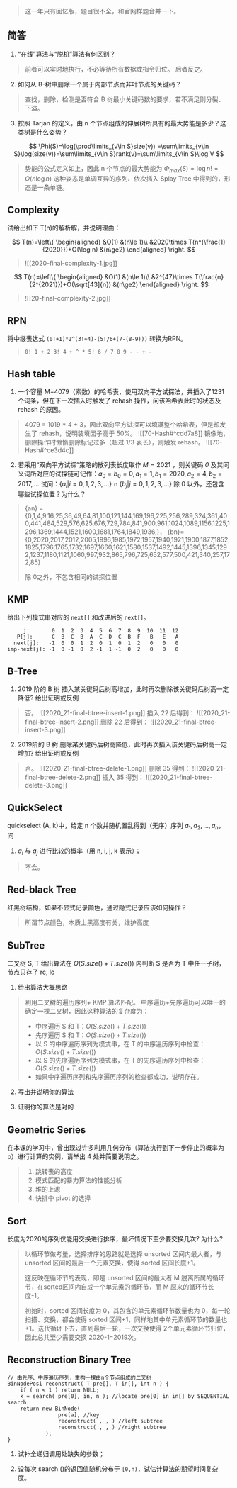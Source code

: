 > 这一年只有回忆版，题目很不全，和官网样题合并一下。

## 简答

1. “在线”算法与“脱机”算法有何区别？

> 前者可以实时地执行，不必等待所有数据或指令归位。
> 后者反之。

2. 如何从 B-树中删除一个属于内部节点而非叶节点的关键码？

> 查找，删除，检测是否符合 B 树最小关键码数的要求，若不满足则分裂、下溢。

3. 按照 Tarjan 的定义，由 n 个节点组成的伸展树所具有的最大势能是多少？这类树是什么姿势？

$$
\Phi(S)=\log(\prod\limits_{v\in S}size(v)) =\sum\limits_{v\in S}\log(size(v))=\sum\limits_{v\in S}rank(v)=\sum\limits_{v\in S}\log V
$$

> 势能的公式定义如上，因此 n 个节点的最大势能为 $\Phi_{max}(S)=\log n!=O(n\log n)$ 
> 这种姿态是单调互异的序列、依次插入 Splay Tree 中得到的，形态是一条单链。

## Complexity

试给出如下 T(n)的解析解，并说明理由：

$$
T(n)=\left\{
\begin{aligned}
    &O(1)   &(n\le 1)\\
    &2020\times T(n^{\frac{1}{2020}})+O(\log n) &(n\ge2)
\end{aligned}
\right.
$$

> ![[2020-final-complexity-1.jpg]]

$$
T(n)=\left\{
\begin{aligned}
    &O(1)   &(n\le 1)\\
    &2^{47}\times T(\frac{n}{2^{2021}})+O(\sqrt[43]{n}) &(n\ge2)
\end{aligned}
\right.
$$

> ![[20-final-complexity-2.jpg]]

## RPN

将中缀表达式 `(0!+1)*2^(3!+4)-(5!/6+(7-(8-9)))` 转换为RPN。

> `0! 1 + 2 3! 4 + ^ * 5! 6 / 7 8 9 - - + -`

## Hash table

1. 一个容量 M=4079（素数）的哈希表，使用双向平方试探法，共插入了1231个词条，但在下一次插入时触发了 rehash 操作，问该哈希表此时的状态及 rehash 的原因。

> 4079 = 1019 * 4 + 3，因此双向平方试探可以填满整个哈希表，但是却发生了 rehash，说明装填因子高于 50%。
> ![[70-Hash#^cdd7a8]]
> 镜像地，删除操作时懒惰删除标记过多（超过 1/3 表长），则触发 rehash。
> ![[70-Hash#^ce3d4c]]

2. 若采用“双向平方试探”策略的散列表长度取作 $M=2021$ ，则关键码 *0* 及其同义词所对应的试探链可记作：$a_{0}=b_{0}=0,a_{1}=1,b_{1}=2020,a_{2}=4,b_{2}=2017,...$ 试问：$\{a_{i}|i=0,1,2,3,...\}\cap\{b_{j}|j=0,1,2,3,...\}$ 除 0 以外，还包含哪些试探位置？为什么？

> {an} = {0,1,4,9,16,25,36,49,64,81,100,121,144,169,196,225,256,289,324,361,400,441,484,529,576,625,676,729,784,841,900,961,1024,1089,1156,1225,1296,1369,1444,1521,1600,1681,1764,1849,1936,}，
> {bn}={0,2020,2017,2012,2005,1996,1985,1972,1957,1940,1921,1900,1877,1852,1825,1796,1765,1732,1697,1660,1621,1580,1537,1492,1445,1396,1345,1292,1237,1180,1121,1060,997,932,865,796,725,652,577,500,421,340,257,172,85}
> 
> 除 0之外，不包含相同的试探位置

## KMP

给出下列模式串对应的 `next[]` 和改进后的 `next[]`。

```
     j:       0  1  2  3  4  5  6  7  8  9  10  11  12
   P[j]:      C  B  C  B  A  C  D  C  B  F   B   E   A
  next[j]:   -1  0  0  1  2  0  1  0  1  2   0   0   0
imp-next[j]: -1  0 -1  0  2 -1  1 -1  0  2   0   0   0
```

## B-Tree

1) 2019 阶的 B 树 插入某关键码后树高增加，此时再次删除该关键码后树高一定降低? 给出证明或反例

> 否。
> ![[2020_21-final-btree-insert-1.png]]
> 插入 22 后得到：
> ![[2020_21-final-btree-insert-2.png]]
> 删除 22 后得到：
> ![[2020_21-final-btree-insert-3.png]]

2) 2019阶的 B 树 删除某关键码后树高降低，此时再次插入该关键码后树高一定增加? 给出证明或反例

> 否。
> ![[2020_21-final-btree-delete-1.png]]
> 删除 35 得到：
> ![[2020_21-final-btree-delete-2.png]]
> 插入 35 得到：
> ![[2020_21-final-btree-delete-3.png]]

## QuickSelect

quickselect (A, k)中，给定 n 个数并随机置乱得到（无序）序列 ${a_1, a_2, … , a_n}$，问

1) $a_i$ 与 $a_j$ 进行比较的概率（用 n, i, j, k 表示）；

> 不会。

## Red-black Tree

红黑树结构，如果不显式记录颜色，通过隐式记录应该如何操作？ 

> 所谓节点颜色，本质上黑高度有关，维护高度

## SubTree

二叉树 S, T 给出算法在 $O(S.size()+T.size())$ 内判断 S 是否为 T 中任一子树，节点只存了 rc, lc
1) 给出算法大概思路

> 利用二叉树的遍历序列+ KMP 算法匹配。
> 中序遍历+先序遍历可以唯一的确定一棵二叉树，因此这种算法的复杂度为：
> - 中序遍历 S 和 T：$O(S.size()+T.size())$
> - 先序遍历 S 和 T：$O(S.size()+T.size())$
> - 以 S 的中序遍历序列为模式串，在 T 的中序遍历序列中检查：$O(S.size()+T.size())$
> - 以 S 的先序遍历序列为模式串，在 T 的先序遍历序列中检查：$O(S.size()+T.size())$
> - 如果中序遍历序列和先序遍历序列的检查都成功，说明存在。

2) 写出并说明你的算法

3) 证明你的算法是对的

## Geometric Series

在本课的学习中，曾出现过许多利用几何分布（算法执行到下一步停止的概率为 p）进行计算的实例，请举出 4 处并简要说明之。

> 1. 跳转表的高度
> 2. 模式匹配的暴力算法的性能分析
> 3. 堆的上滤
> 4. 快排中 pivot 的选择

## Sort

长度为2020的序列仅能用交换进行排序，最坏情况下至少要交换几次? 为什么?

> 以循环节做考量，选择排序的思路就是选择 unsorted 区间内最大者，与 unsorted 区间的最后一个元素交换，使得 sorted 区间长度+1。
> 
> 这反映在循环节的表现，即是 unsorted 区间的最大者 M 脱离所属的循环节，在sorted区间内自成一个单元素的循环节，而 M 原来的循环节长度-1。
> 
> 初始时，sorted 区间长度为 0，其包含的单元素循环节数量也为 0，每一轮扫描、交换，都会使得 sorted 区间+1，同样地其中单元素循环节的数量也+1。迭代循环下去，直到最后一轮，一次交换使得 2个单元素循环节归位，因此总共至少需要交换 2020-1=2019次。

## Reconstruction Binary Tree

```
// 由先序、中序遍历序列，重构一棵由n个节点组成的二叉树 
BinNodePosi reconstruct( T pre[], T in[], int n ) {
	if ( n < 1 ) return NULL;
	k = search( pre[0], in, n ); //locate pre[0] in in[] by SEQUENTIAL search
	return new BinNode(
				pre[a], //key
				reconstruct( , , ) //left subtree
				reconstruct( , , ) //right subtree
			);
}
```

1) 试补全递归调用处缺失的参数；



2) 设每次 search ()的返回值随机分布于 `[0,n)`，试估计算法的期望时间复杂度。


